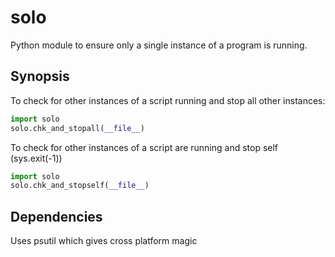 # solo
Python module to ensure only a single instance of a program is running. 

## Synopsis

To check for other instances of a script running and stop all other instances: 

```python
import solo
solo.chk_and_stopall(__file__)
```

To check for other instances of a script are running and stop self (sys.exit(-1))

```python
import solo
solo.chk_and_stopself(__file__)
```

## Dependencies

Uses psutil which gives cross platform magic 


